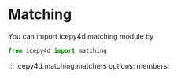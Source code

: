 # Matching

You can import icepy4d matching module by

```python
from icepy4d import matching
```

::: icepy4d.matching.matchers
    options:
      members: